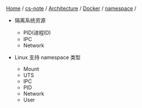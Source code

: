 [Home](https://mengxianbin.github.io) /
[cs-note](https://mengxianbin.github.io/cs-note/content) /
[Architecture](https://mengxianbin.github.io/cs-note/content/Architecture) /
[Docker](https://mengxianbin.github.io/cs-note/content/Architecture/Docker) /
[namespace](https://mengxianbin.github.io/cs-note/content/Architecture/Docker/namespace) /

* 隔离系统资源
    * PID(进程ID)
    * IPC
    * Network

* Linux 支持 namespace 类型
    * Mount
    * UTS
    * IPC
    * PID
    * Network
    * User
